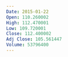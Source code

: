 ```yaml
---
Date: 2015-01-22
Open: 110.260002
High: 112.470001
Low: 109.720001
Close: 112.400002
Adj Close: 105.561447
Volume: 53796400
---
```


